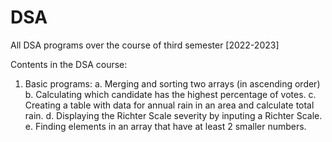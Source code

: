 # DSA
All DSA programs over the course of third semester [2022-2023]

Contents in the DSA course:
1. Basic programs:
    a. Merging and sorting two arrays (in ascending order)
    b. Calculating which candidate has the highest percentage of votes.
    c. Creating a table with data for annual rain in an area and calculate total rain.
    d. Displaying the Richter Scale severity by inputing a Richter Scale.
    e. Finding elements in an array that have at least 2 smaller numbers.
